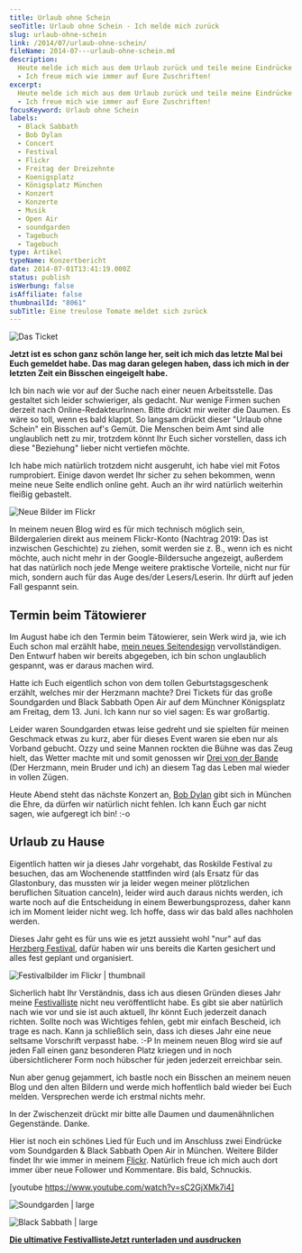 ```yaml
---
title: Urlaub ohne Schein
seoTitle: Urlaub ohne Schein - Ich melde mich zurück
slug: urlaub-ohne-schein
link: /2014/07/urlaub-ohne-schein/
fileName: 2014-07---urlaub-ohne-schein.md
description:
  Heute melde ich mich aus dem Urlaub zurück und teile meine Eindrücke mit Euch
  - Ich freue mich wie immer auf Eure Zuschriften!
excerpt:
  Heute melde ich mich aus dem Urlaub zurück und teile meine Eindrücke mit Euch
  - Ich freue mich wie immer auf Eure Zuschriften!
focusKeyword: Urlaub ohne Schein
labels:
  - Black Sabbath
  - Bob Dylan
  - Concert
  - Festival
  - Flickr
  - Freitag der Dreizehnte
  - Koenigsplatz
  - Königsplatz München
  - Konzert
  - Konzerte
  - Musik
  - Open Air
  - soundgarden
  - Tagebuch
  - Tagebuch
type: Artikel
typeName: Konzertbericht
date: 2014-07-01T13:41:19.000Z
status: publish
isWerbung: false
isAffiliate: false
thumbnailId: "8061"
subTitle: Eine treulose Tomate meldet sich zurück
---
```


![Das Ticket](http://cardamonchai.com/wp-content/uploads/2014/07/soundgarden-black-sabbath-live-kc3b6nigsplatz-mc3bcnchen-640x480.jpg '<a href="https://www.flickr.com/photos/99929697@N07/"> </a> Das Ticket')

<strong>Jetzt ist es schon ganz schön lange her, seit ich mich das letzte Mal
bei Euch gemeldet habe. Das mag daran gelegen haben, dass ich mich in der
letzten Zeit ein Bisschen eingeigelt habe.</strong>

Ich bin nach wie vor auf der Suche nach einer neuen Arbeitsstelle. Das gestaltet
sich leider schwieriger, als gedacht. Nur wenige Firmen suchen derzeit nach
Online-RedakteurInnen. Bitte drückt mir weiter die Daumen. Es wäre so toll, wenn
es bald klappt. So langsam drückt dieser "Urlaub ohne Schein" ein Bisschen auf's
Gemüt. Die Menschen beim Amt sind alle unglaublich nett zu mir, trotzdem könnt
Ihr Euch sicher vorstellen, dass ich diese "Beziehung" lieber nicht vertiefen
möchte.

Ich habe mich natürlich trotzdem nicht ausgeruht, ich habe viel mit Fotos
rumprobiert. Einige davon werdet Ihr sicher zu sehen bekommen, wenn meine neue
Seite endlich online geht. Auch an ihr wird natürlich weiterhin fleißig
gebastelt.

![Neue Bilder im Flickr](http://cardamonchai.com/wp-content/uploads/2014/07/14207822166_09fc83462f_z-640x480.jpg '<a href="https://www.flickr.com/photos/99929697@N07/sets/72157644733432642/"> </a> Neue Bilder im Flickr')

In meinem neuen Blog wird es für mich technisch möglich sein, Bildergalerien
direkt aus meinem Flickr-Konto (Nachtrag 2019: Das ist inzwischen Geschichte) zu
ziehen, somit werden sie z. B., wenn ich es nicht möchte, auch nicht mehr in der
Google-Bildersuche angezeigt, außerdem hat das natürlich noch jede Menge weitere
praktische Vorteile, nicht nur für mich, sondern auch für das Auge des/der
Lesers/Leserin. Ihr dürft auf jeden Fall gespannt sein.

## Termin beim Tätowierer

Im August habe ich den Termin beim Tätowierer, sein Werk wird ja, wie ich Euch
schon mal erzählt habe,
<a title="Neues Design cardamonchai" href="//2014/05/20/tatowierung-vom-meister-und-webdesign-made-by-herzmann-anne/">mein
neues Seitendesign</a> vervollständigen. Den Entwurf haben wir bereits
abgegeben, ich bin schon unglaublich gespannt, was er daraus machen wird.

Hatte ich Euch eigentlich schon von dem tollen Geburtstagsgeschenk erzählt,
welches mir der Herzmann machte? Drei Tickets für das große Soundgarden und
Black Sabbath Open Air auf dem Münchner Königsplatz am Freitag, dem 13. Juni.
Ich kann nur so viel sagen: Es war großartig.

Leider waren Soundgarden etwas leise gedreht und sie spielten für meinen
Geschmack etwas zu kurz, aber für dieses Event waren sie eben nur als Vorband
gebucht. Ozzy und seine Mannen rockten die Bühne was das Zeug hielt, das Wetter
machte mit und somit genossen wir
<a title="NIN Berlin cardamonchai" href="//2014/05/21/we-have-a-lotta-shit-for-you/">Drei
von der Bande</a> (Der Herzmann, mein Bruder und ich) an diesem Tag das Leben
mal wieder in vollen Zügen.

Heute Abend steht das nächste Konzert an,
<a title="Bob Dylan cardamonchai" href="//2012/08/28/bob-dylan-stellt-neuen-song-duquesne-whistle-vor/">Bob
Dylan</a> gibt sich in München die Ehre, da dürfen wir natürlich nicht fehlen.
Ich kann Euch gar nicht sagen, wie aufgeregt ich bin! :-o

## Urlaub zu Hause

Eigentlich hatten wir ja dieses Jahr vorgehabt, das Roskilde Festival zu
besuchen, das am Wochenende stattfinden wird (als Ersatz für das Glastonbury,
das mussten wir ja leider wegen meiner plötzlichen beruflichen Situation
canceln), leider wird auch daraus nichts werden, ich warte noch auf die
Entscheidung in einem Bewerbungsprozess, daher kann ich im Moment leider nicht
weg. Ich hoffe, dass wir das bald alles nachholen werden.

Dieses Jahr geht es für uns wie es jetzt aussieht wohl "nur" auf das
<a title="Herzberg Festival cardamonchai" href="//2012/08/02/burg-herzberg-festival-2012/">Herzberg
Festival</a>, dafür haben wir uns bereits die Karten gesichert und alles fest
geplant und organisiert.

![Festivalbilder im Flickr | thumbnail](http://cardamonchai.com/wp-content/uploads/2014/07/9577556708_1da3106485_z-150x150.jpg '<a href="https://www.flickr.com/photos/99929697@N07/collections/72157641704076844/"> </a> Festivalbilder im Flickr')

Sicherlich habt Ihr Verständnis, dass ich aus diesen Gründen dieses Jahr meine
<a title="cardamonchai Festivalliste" href="&quot;/2013/03/die-ultimative-festivalliste/">Festivalliste</a>
nicht neu veröffentlicht habe. Es gibt sie aber natürlich nach wie vor und sie
ist auch aktuell, Ihr könnt Euch jederzeit danach richten. Sollte noch was
Wichtiges fehlen, gebt mir einfach Bescheid, ich trage es nach. Kann ja
schließlich sein, dass ich dieses Jahr eine neue seltsame Vorschrift verpasst
habe. :-P In meinem neuen Blog wird sie auf jeden Fall einen ganz besonderen
Platz kriegen und in noch übersichtlicherer Form noch hübscher für jeden
jederzeit erreichbar sein.

Nun aber genug gejammert, ich bastle noch ein Bisschen an meinem neuen Blog und
den alten Bildern und werde mich hoffentlich bald wieder bei Euch melden.
Versprechen werde ich erstmal nichts mehr.

In der Zwischenzeit drückt mir bitte alle Daumen und daumenähnlichen
Gegenstände. Danke.

Hier ist noch ein schönes Lied für Euch und im Anschluss zwei Eindrücke vom
Soundgarden &amp; Black Sabbath Open Air in München. Weitere Bilder findet Ihr
wie immer in meinem
<a title="Flickr Anne Reis" href="https://www.flickr.com/photos/99929697@N07/" target="_blank" rel="noopener">Flickr</a>.
Natürlich freue ich mich auch dort immer über neue Follower und Kommentare. Bis
bald, Schnuckis.

[youtube https://www.youtube.com/watch?v=sC2GjXMk7i4]

![Soundgarden | large](http://cardamonchai.com/wp-content/uploads/2014/07/img_1577-800x600.jpg '<a href="https://www.flickr.com/photos/99929697@N07/"> </a> Soundgarden')

![Black Sabbath | large](http://cardamonchai.com/wp-content/uploads/2014/07/img_1605-800x600.jpg '<a href="https://www.flickr.com/photos/99929697@N07/"> </a> Black Sabbath')

<strong><a class="banner banner-green" href="http://cardamonchai.com/wp-content/uploads/2015/03/ultimative-vegane-festivalliste1.pdf" target="_blank" rel="noopener"><span class="head">Die
ultimative Festivalliste</span><span class="text">Jetzt runterladen und
ausdrucken</span></a></strong>
